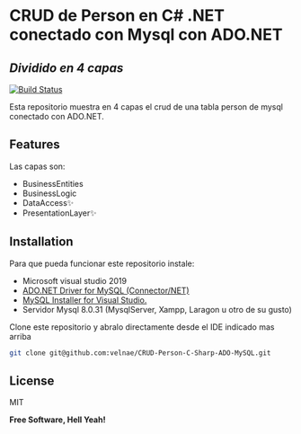 # CRUD de Person en C# .NET conectado con Mysql con ADO.NET
## _Dividido en 4 capas_

[![Build Status](https://travis-ci.org/joemccann/dillinger.svg?branch=master)](https://travis-ci.org/joemccann/dillinger)

Esta repositorio muestra en 4 capas el crud de una tabla person de mysql conectado con ADO.NET.  


## Features
Las capas son:  

- BusinessEntities
- BusinessLogic
- DataAccess✨
- PresentationLayer✨

## Installation

Para que pueda funcionar este repositorio instale:

- Microsoft visual studio 2019
- [ADO.NET Driver for MySQL (Connector/NET)](https://www.mysql.com/products/connector/)
- [MySQL Installer for Visual Studio.](https://dev.mysql.com/downloads/windows/visualstudio/1.2.html)
- Servidor Mysql 8.0.31 (MysqlServer, Xampp, Laragon u otro de su gusto)

Clone este repositorio y abralo directamente desde el IDE indicado mas arriba

```sh
git clone git@github.com:velnae/CRUD-Person-C-Sharp-ADO-MySQL.git
```

## License

MIT

**Free Software, Hell Yeah!**


